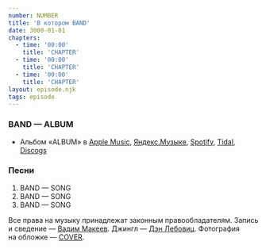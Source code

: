 ```yaml
---
number: NUMBER
title: 'В котором BAND'
date: 3000-01-01
chapters:
  - time: '00:00'
    title: 'CHAPTER'
  - time: '00:00'
    title: 'CHAPTER'
  - time: '00:00'
    title: 'CHAPTER'
layout: episode.njk
tags: episode
---
```


### BAND — ALBUM

- Альбом «ALBUM» в
  [Apple Music](https://music.apple.com/album/ID),
  [Яндекс.Музыке](https://music.yandex.ru/album/ID),
  [Spotify](https://open.spotify.com/album/ID),
  [Tidal](https://tidal.com/browse/album/ID),
  [Discogs](https://www.discogs.com/master/ID)

### Песни

1. BAND — SONG
2. BAND — SONG
3. BAND — SONG

Все права на музыку принадлежат законным правообладателям.
Запись и сведение — [Вадим Макеев](https://twitter.com/pepelsbey).
Джингл — [Дэн Лебовиц](https://www.youtube.com/channel/UC38A5qHrlc_Zgua7vL4b96w).
Фотография на обложке — [COVER](LINK).
